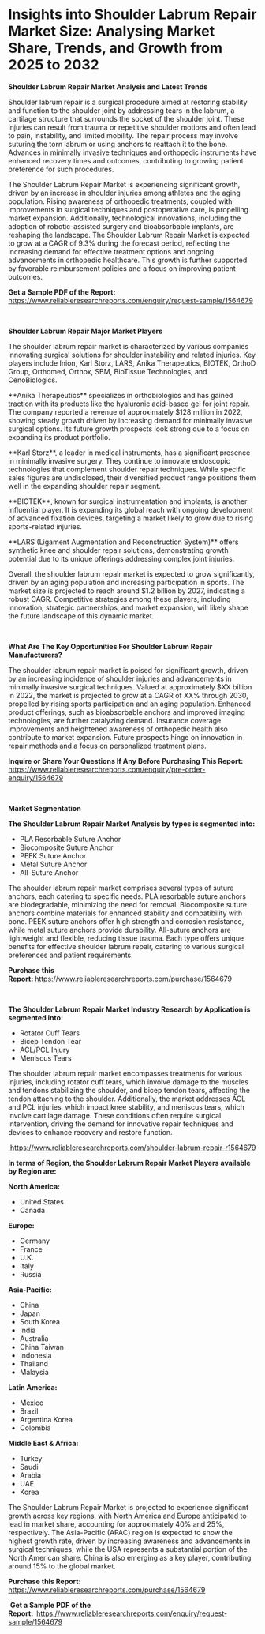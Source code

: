 <p><h1>Insights into Shoulder Labrum Repair Market Size: Analysing Market Share, Trends, and Growth from 2025 to 2032</h1></p><p><strong>Shoulder Labrum Repair Market Analysis and Latest Trends</strong></p>
<p><p>Shoulder labrum repair is a surgical procedure aimed at restoring stability and function to the shoulder joint by addressing tears in the labrum, a cartilage structure that surrounds the socket of the shoulder joint. These injuries can result from trauma or repetitive shoulder motions and often lead to pain, instability, and limited mobility. The repair process may involve suturing the torn labrum or using anchors to reattach it to the bone. Advances in minimally invasive techniques and orthopedic instruments have enhanced recovery times and outcomes, contributing to growing patient preference for such procedures.</p><p>The Shoulder Labrum Repair Market is experiencing significant growth, driven by an increase in shoulder injuries among athletes and the aging population. Rising awareness of orthopedic treatments, coupled with improvements in surgical techniques and postoperative care, is propelling market expansion. Additionally, technological innovations, including the adoption of robotic-assisted surgery and bioabsorbable implants, are reshaping the landscape. The Shoulder Labrum Repair Market is expected to grow at a CAGR of 9.3% during the forecast period, reflecting the increasing demand for effective treatment options and ongoing advancements in orthopedic healthcare. This growth is further supported by favorable reimbursement policies and a focus on improving patient outcomes.</p></p>
<p><strong>Get a Sample PDF of the Report:&nbsp;</strong> <a href="https://www.reliableresearchreports.com/enquiry/request-sample/1564679?utm_campaign=3035&utm_medium=2&utm_source=Github&utm_content=ia&utm_term=12042025&utm_id=shoulder-labrum-repair">https://www.reliableresearchreports.com/enquiry/request-sample/1564679</a></p>
<p>&nbsp;</p>
<p><strong>Shoulder Labrum Repair Major Market Players</strong></p>
<p><p>The shoulder labrum repair market is characterized by various companies innovating surgical solutions for shoulder instability and related injuries. Key players include Inion, Karl Storz, LARS, Anika Therapeutics, BIOTEK, OrthoD Group, Orthomed, Orthox, SBM, BioTissue Technologies, and CenoBiologics.</p><p>**Anika Therapeutics** specializes in orthobiologics and has gained traction with its products like the hyaluronic acid-based gel for joint repair. The company reported a revenue of approximately $128 million in 2022, showing steady growth driven by increasing demand for minimally invasive surgical options. Its future growth prospects look strong due to a focus on expanding its product portfolio.</p><p>**Karl Storz**, a leader in medical instruments, has a significant presence in minimally invasive surgery. They continue to innovate endoscopic technologies that complement shoulder repair techniques. While specific sales figures are undisclosed, their diversified product range positions them well in the expanding shoulder repair segment.</p><p>**BIOTEK**, known for surgical instrumentation and implants, is another influential player. It is expanding its global reach with ongoing development of advanced fixation devices, targeting a market likely to grow due to rising sports-related injuries.</p><p>**LARS (Ligament Augmentation and Reconstruction System)** offers synthetic knee and shoulder repair solutions, demonstrating growth potential due to its unique offerings addressing complex joint injuries.</p><p>Overall, the shoulder labrum repair market is expected to grow significantly, driven by an aging population and increasing participation in sports. The market size is projected to reach around $1.2 billion by 2027, indicating a robust CAGR. Competitive strategies among these players, including innovation, strategic partnerships, and market expansion, will likely shape the future landscape of this dynamic market.</p></p>
<p>&nbsp;</p>
<p><strong>What Are The Key Opportunities For Shoulder Labrum Repair Manufacturers?</strong></p>
<p><p>The shoulder labrum repair market is poised for significant growth, driven by an increasing incidence of shoulder injuries and advancements in minimally invasive surgical techniques. Valued at approximately $XX billion in 2022, the market is projected to grow at a CAGR of XX% through 2030, propelled by rising sports participation and an aging population. Enhanced product offerings, such as bioabsorbable anchors and improved imaging technologies, are further catalyzing demand. Insurance coverage improvements and heightened awareness of orthopedic health also contribute to market expansion. Future prospects hinge on innovation in repair methods and a focus on personalized treatment plans.</p></p>
<p><strong>Inquire or Share Your Questions If Any Before Purchasing This Report:</strong> <a href="https://www.reliableresearchreports.com/enquiry/pre-order-enquiry/1564679?utm_campaign=3035&utm_medium=2&utm_source=Github&utm_content=ia&utm_term=12042025&utm_id=shoulder-labrum-repair">https://www.reliableresearchreports.com/enquiry/pre-order-enquiry/1564679</a></p>
<p>&nbsp;</p>
<p><strong>Market Segmentation</strong></p>
<p><strong>The Shoulder Labrum Repair Market Analysis by types is segmented into:</strong></p>
<p><ul><li>PLA Resorbable Suture Anchor</li><li>Biocomposite Suture Anchor</li><li>PEEK Suture Anchor</li><li>Metal Suture Anchor</li><li>All-Suture Anchor</li></ul></p>
<p><p>The shoulder labrum repair market comprises several types of suture anchors, each catering to specific needs. PLA resorbable suture anchors are biodegradable, minimizing the need for removal. Biocomposite suture anchors combine materials for enhanced stability and compatibility with bone. PEEK suture anchors offer high strength and corrosion resistance, while metal suture anchors provide durability. All-suture anchors are lightweight and flexible, reducing tissue trauma. Each type offers unique benefits for effective shoulder labrum repair, catering to various surgical preferences and patient requirements.</p></p>
<p><strong>Purchase this Report:&nbsp;</strong><a href="https://www.reliableresearchreports.com/purchase/1564679?utm_campaign=3035&utm_medium=2&utm_source=Github&utm_content=ia&utm_term=12042025&utm_id=shoulder-labrum-repair">https://www.reliableresearchreports.com/purchase/1564679</a></p>
<p>&nbsp;</p>
<p><strong>The Shoulder Labrum Repair Market Industry Research by Application is segmented into:</strong></p>
<p><ul><li>Rotator Cuff Tears</li><li>Bicep Tendon Tear</li><li>ACL/PCL Injury</li><li>Meniscus Tears</li></ul></p>
<p><p>The shoulder labrum repair market encompasses treatments for various injuries, including rotator cuff tears, which involve damage to the muscles and tendons stabilizing the shoulder, and bicep tendon tears, affecting the tendon attaching to the shoulder. Additionally, the market addresses ACL and PCL injuries, which impact knee stability, and meniscus tears, which involve cartilage damage. These conditions often require surgical intervention, driving the demand for innovative repair techniques and devices to enhance recovery and restore function.</p></p>
<p><a href="https://www.reliableresearchreports.com/shoulder-labrum-repair-r1564679?utm_campaign=3035&utm_medium=2&utm_source=Github&utm_content=ia&utm_term=12042025&utm_id=shoulder-labrum-repair">&nbsp;https://www.reliableresearchreports.com/shoulder-labrum-repair-r1564679</a></p>
<p><strong>In terms of Region, the Shoulder Labrum Repair Market Players available by Region are:</strong></p>
<p>
    <p> <strong> North America: </strong>
        <ul>
            <li>United States</li>
            <li>Canada</li>
        </ul>
        </p> 
    <p> <strong> Europe: </strong>
        <ul>
            <li>Germany</li>
            <li>France</li>
            <li>U.K.</li>
            <li>Italy</li>
            <li>Russia</li>
        </ul>
        </p> 
    <p> <strong> Asia-Pacific: </strong>
        <ul>
            <li>China</li>
            <li>Japan</li>
            <li>South Korea</li>
            <li>India</li>
            <li>Australia</li>
            <li>China Taiwan</li>
            <li>Indonesia</li>
            <li>Thailand</li>
            <li>Malaysia</li>
        </ul>
        </p> 
    <p> <strong> Latin America: </strong>
        <ul>
            <li>Mexico</li>
            <li>Brazil</li>
            <li>Argentina Korea</li>
            <li>Colombia</li>
        </ul>
        </p> 
    <p> <strong> Middle East & Africa: </strong>
        <ul>
            <li>Turkey</li>
            <li>Saudi</li>
            <li>Arabia</li>
            <li>UAE</li>
            <li>Korea</li>
        </ul>
    </p>
    </p>
<p><p>The Shoulder Labrum Repair Market is projected to experience significant growth across key regions, with North America and Europe anticipated to lead in market share, accounting for approximately 40% and 25%, respectively. The Asia-Pacific (APAC) region is expected to show the highest growth rate, driven by increasing awareness and advancements in surgical techniques, while the USA represents a substantial portion of the North American share. China is also emerging as a key player, contributing around 15% to the global market.</p></p>
<p><strong>Purchase this Report: </strong><a href="https://www.reliableresearchreports.com/purchase/1564679?utm_campaign=3035&utm_medium=2&utm_source=Github&utm_content=ia&utm_term=12042025&utm_id=shoulder-labrum-repair">https://www.reliableresearchreports.com/purchase/1564679</a></p>
<p>&nbsp;<strong>Get a Sample PDF of the Report:&nbsp;&nbsp;</strong><a href="https://www.reliableresearchreports.com/enquiry/request-sample/1564679?utm_campaign=3035&utm_medium=2&utm_source=Github&utm_content=ia&utm_term=12042025&utm_id=shoulder-labrum-repair">https://www.reliableresearchreports.com/enquiry/request-sample/1564679</a></p>
<p><strong></strong></p>
<p><p></p><p></p><p></p></p>